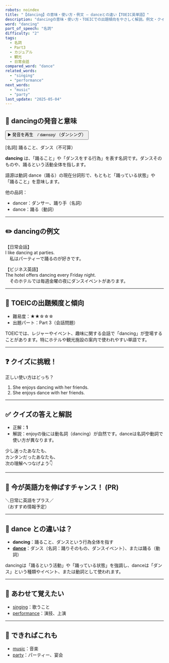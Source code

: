 ```yaml
---
robots: noindex
title: "【dancing】の意味・使い方・例文 ― danceとの違い【TOEIC英単語】"
description: "dancingの意味・使い方・TOEICでの出題傾向をやさしく解説。例文・クイズ付きでdanceとの違いもわかりやすく学べます。"
word: "dancing"
part_of_speech: "名詞"
difficulty: "2"
tags:
  - 名詞
  - Part3
  - カジュアル
  - 観光
  - 日常会話
compared_word: "dance"
related_words:
  - "singing"
  - "performance"
next_words:
  - "music"
  - "party"
last_update: "2025-05-04"
---
```


## 🔰 dancingの発音と意味

<button class="play-audio" onclick="playTTS('dancing')">
  <span class="play-audio-main">
    ▶️ 発音を再生　/ˈdænsɪŋ/
  </span>
  <span class="play-audio-sub">
    （ダンシング）
  </span>
</button>

[名詞] 踊ること、ダンス（不可算）

**dancing** は、「踊ること」や「ダンスをする行為」を表す名詞です。ダンスそのものや、踊るという活動全体を指します。

語源は動詞 dance（踊る）の現在分詞形で、もともと「踊っている状態」や「踊ること」を意味します。

他の品詞：  
- dancer：ダンサー、踊り手（名詞）
- dance：踊る（動詞）

---

## ✏️ dancingの例文

【日常会話】  
I like dancing at parties.  
　私はパーティーで踊るのが好きです。

【ビジネス英語】  
The hotel offers dancing every Friday night.  
　そのホテルでは毎週金曜の夜にダンスイベントがあります。

---

## 🎯 TOEICの出題頻度と傾向

- 難易度：★★☆☆☆
- 出題パート：Part 3（会話問題）

TOEICでは、レジャーやイベント、趣味に関する会話で「dancing」が登場することがあります。特にホテルや観光施設の案内で使われやすい単語です。

---

## ❓ クイズに挑戦！

正しい使い方はどっち？

1. She enjoys dancing with her friends.  
2. She enjoys dance with her friends.

---

## ✅ クイズの答えと解説

- 正解：**1**
- 解説：enjoyの後には動名詞（dancing）が自然です。danceは名詞や動詞で使い方が異なります。

少し迷ったあなたも、  
カンタンだったあなたも、  
次の理解へつなげよう👇️

---

## 🚀 今が英語力を伸ばすチャンス！ (PR)

<div class="info-center">
＼日常に英語をプラス／<br>  
（おすすめ情報予定）
</div>

---

## 🤔  dance との違いは？

- **dancing**：踊ること、ダンスという行為全体を指す
- **[dance](/dance)**：ダンス（名詞：踊りそのもの、ダンスイベント）、または踊る（動詞）

dancingは「踊るという活動」や「踊っている状態」を強調し、danceは「ダンス」という種類やイベント、または動詞として使われます。

---

## 🧩 あわせて覚えたい

- [singing](/singing)：歌うこと
- [performance](/performance)：演技、上演

---

## 📖 できればこれも

- [music](/music)：音楽
- [party](/party)：パーティー、宴会

<!-- cvid: aid34_bid23 -->
